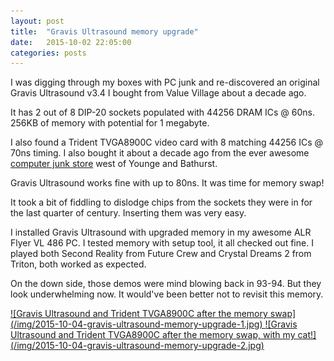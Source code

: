 ```yaml
---
layout: post
title:  "Gravis Ultrasound memory upgrade"
date:   2015-10-02 22:05:00
categories: posts
---
```


I was digging through my boxes with PC junk and re-discovered an original Gravis Ultrasound v3.4 I bought from Value Village about a decade ago.

It has 2 out of 8 DIP-20 sockets populated with 44256 DRAM ICs @ 60ns.
256KB of memory with potential for 1 megabyte.

I also found a Trident TVGA8900C video card with 8 matching 44256 ICs @ 70ns timing.
I also bought it about a decade ago from the ever awesome [computer junk store](https://aboveallelectronicsurplus.wordpress.com/) west of Younge and Bathurst.

Gravis Ultrasound works fine with up to 80ns. It was time for memory swap!

It took a bit of fiddling to dislodge chips from the sockets they were in for the last quarter of century. Inserting them was very easy.

I installed Gravis Ultrasound with upgraded memory in my awesome ALR Flyer VL 486 PC.
I tested memory with setup tool, it all checked out fine.
I played both Second Reality from Future Crew and Crystal Dreams 2 from Triton, both worked as expected.

On the down side, those demos were mind blowing back in 93-94. But they look underwhelming now. It would've been better not to revisit this memory.

<a href="/img/2015-10-04-gravis-ultrasound-memory-upgrade-1-full.jpg">
![Gravis Ultrasound and Trident TVGA8900C after the memory swap](/img/2015-10-04-gravis-ultrasound-memory-upgrade-1.jpg)
</a>

<a href="/img/2015-10-04-gravis-ultrasound-memory-upgrade-2-full.jpg">
![Gravis Ultrasound and Trident TVGA8900C after the memory swap, with my cat!](/img/2015-10-04-gravis-ultrasound-memory-upgrade-2.jpg)
</a>
